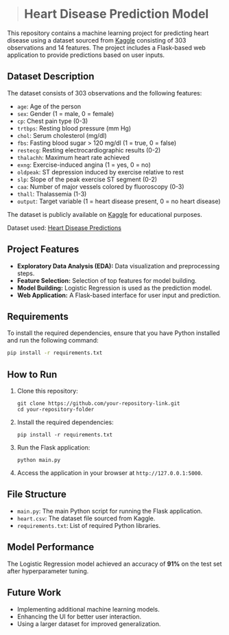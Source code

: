 
> # Heart Disease Prediction Model

This repository contains a machine learning project for predicting heart disease using a dataset sourced from [Kaggle](https://www.kaggle.com/) consisting of 303 observations and 14 features. The project includes a Flask-based web application to provide predictions based on user inputs.

## Dataset Description

The dataset consists of 303 observations and the following features:

- `age`: Age of the person
- `sex`: Gender (1 = male, 0 = female)
- `cp`: Chest pain type (0-3)
- `trtbps`: Resting blood pressure (mm Hg)
- `chol`: Serum cholesterol (mg/dl)
- `fbs`: Fasting blood sugar > 120 mg/dl (1 = true, 0 = false)
- `restecg`: Resting electrocardiographic results (0-2)
- `thalachh`: Maximum heart rate achieved
- `exng`: Exercise-induced angina (1 = yes, 0 = no)
- `oldpeak`: ST depression induced by exercise relative to rest
- `slp`: Slope of the peak exercise ST segment (0-2)
- `caa`: Number of major vessels colored by fluoroscopy (0-3)
- `thall`: Thalassemia (1-3)
- `output`: Target variable (1 = heart disease present, 0 = no heart disease)

The dataset is publicly available on [Kaggle](https://www.kaggle.com/) for educational purposes.

Dataset used: [Heart Disease Predictions](https://www.kaggle.com/code/desalegngeb/heart-disease-predictions/input?select=heart.csv)

## Project Features

- **Exploratory Data Analysis (EDA):** Data visualization and preprocessing steps.
- **Feature Selection:** Selection of top features for model building.
- **Model Building:** Logistic Regression is used as the prediction model.
- **Web Application:** A Flask-based interface for user input and prediction.

## Requirements

To install the required dependencies, ensure that you have Python installed and run the following command:

```bash
pip install -r requirements.txt
```


## How to Run

1. Clone this repository:

   ```
   git clone https://github.com/your-repository-link.git
   cd your-repository-folder
   ```
2. Install the required dependencies:

   ```
   pip install -r requirements.txt
   ```
3. Run the Flask application:

   ```
   python main.py
   ```
4. Access the application in your browser at `http://127.0.0.1:5000`.

## File Structure

* `main.py`: The main Python script for running the Flask application.
* `heart.csv`: The dataset file sourced from Kaggle.
* `requirements.txt`: List of required Python libraries.

## Model Performance

The Logistic Regression model achieved an accuracy of **91%** on the test set after hyperparameter tuning.

## Future Work

* Implementing additional machine learning models.
* Enhancing the UI for better user interaction.
* Using a larger dataset for improved generalization.
